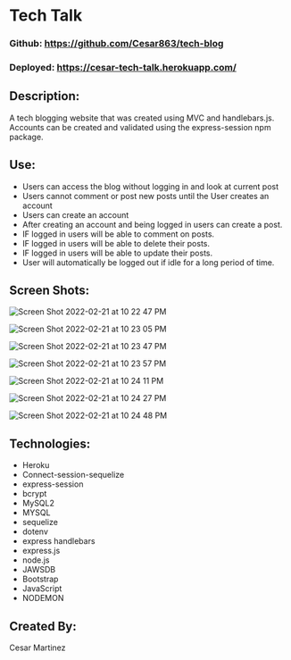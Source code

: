 # Tech Talk

### Github: https://github.com/Cesar863/tech-blog

### Deployed: https://cesar-tech-talk.herokuapp.com/

## Description: 
A tech blogging website that was created using MVC and handlebars.js. Accounts can be created and validated using the express-session npm package.

## Use:
- Users can access the blog without logging in and look at current post
- Users cannot comment or post new posts until the User creates an account
- Users can create an account
- After creating an account and being logged in users can create a post.
- IF logged in users will be able to comment on posts.
- IF logged in users will be able to delete their posts.
- IF logged in users will be able to update their posts. 
- User will automatically be logged out if idle for a long period of time.

## Screen Shots:

![Screen Shot 2022-02-21 at 10 22 47 PM](https://user-images.githubusercontent.com/90540881/155057530-cc0dd261-b297-4576-8da8-eb2d5ccd5b0a.png)

![Screen Shot 2022-02-21 at 10 23 05 PM](https://user-images.githubusercontent.com/90540881/155057553-6723eaa4-fdf4-4ba3-a046-94a5c56553c8.png)

![Screen Shot 2022-02-21 at 10 23 47 PM](https://user-images.githubusercontent.com/90540881/155057569-b5bf3997-2de8-4c72-9db2-9fbf3adb4e45.png)

![Screen Shot 2022-02-21 at 10 23 57 PM](https://user-images.githubusercontent.com/90540881/155057592-594059b1-20cd-4a27-8aff-9487f809621e.png)

![Screen Shot 2022-02-21 at 10 24 11 PM](https://user-images.githubusercontent.com/90540881/155057601-6726c844-4877-4260-bb38-ed88ebedd633.png)

![Screen Shot 2022-02-21 at 10 24 27 PM](https://user-images.githubusercontent.com/90540881/155057613-ed3f1d55-e978-4e27-af86-fec22c04f5b7.png)

![Screen Shot 2022-02-21 at 10 24 48 PM](https://user-images.githubusercontent.com/90540881/155057623-9bda5972-771a-46df-8899-2a86a562b2e3.png)


## Technologies: 
- Heroku
- Connect-session-sequelize
- express-session
- bcrypt
- MySQL2
- MYSQL
- sequelize
- dotenv
- express handlebars
- express.js
- node.js
- JAWSDB
- Bootstrap
- JavaScript
- NODEMON

## Created By: 
Cesar Martinez 

